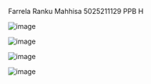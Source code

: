 Farrela Ranku Mahhisa
5025211129
PPB H

![image](https://github.com/farrelaranku/ETS-PPB/assets/114351382/e4144321-86eb-4aff-b489-3f48efc0c3fa)

![image](https://github.com/farrelaranku/ETS-PPB/assets/114351382/c0eba8b9-95e1-4f80-94bb-b4b22061e72e)


![image](https://github.com/farrelaranku/ETS-PPB/assets/114351382/7912a0e4-c5f3-4191-9589-e196cd4914ad)


![image](https://github.com/farrelaranku/ETS-PPB/assets/114351382/0660c52a-94b3-4bc4-b032-edbca2862a34)
